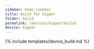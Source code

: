 ```yaml
---
sidebar: home_sidebar
title: Build for kipper
folder: build
permalink: /devices/kipper/build/
device: kipper
---
```

{% include templates/device_build.md %}
